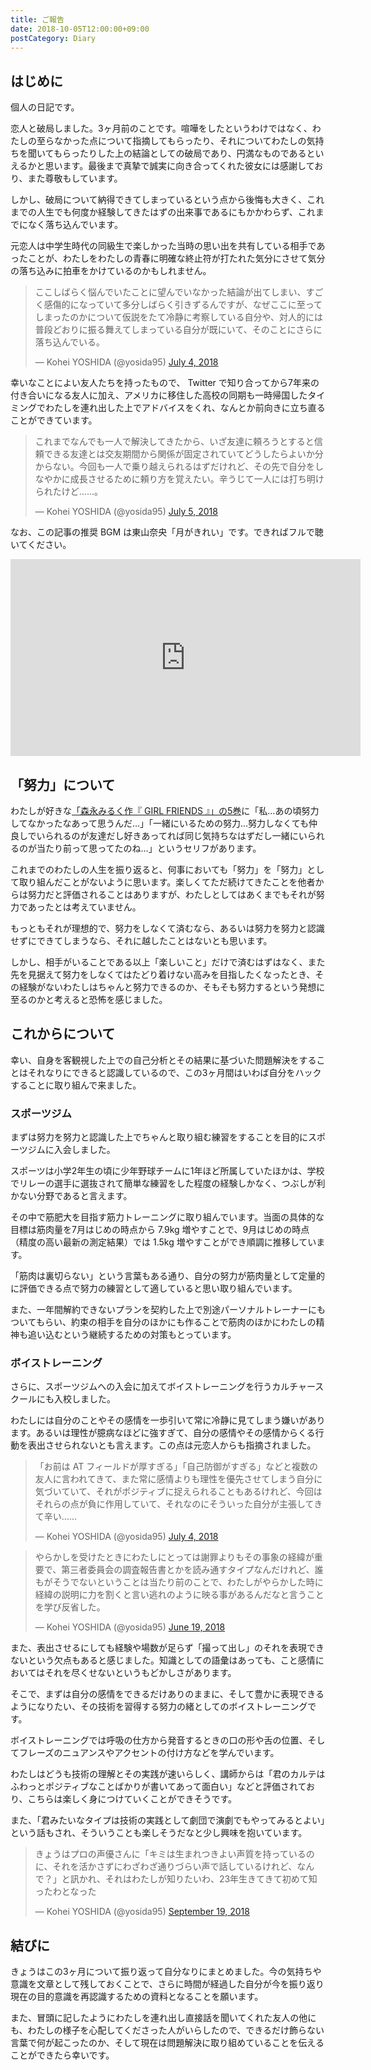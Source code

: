 ```yaml
---
title: ご報告
date: 2018-10-05T12:00:00+09:00
postCategory: Diary
---
```


## はじめに

個人の日記です。

恋人と破局しました。3ヶ月前のことです。喧嘩をしたというわけではなく、わたしの至らなかった点について指摘してもらったり、それについてわたしの気持ちを聞いてもらったりした上の結論としての破局であり、円満なものであるといえるかと思います。最後まで真摯で誠実に向き合ってくれた彼女には感謝しており、また尊敬もしています。

しかし、破局について納得できてしまっているという点から後悔も大きく、これまでの人生でも何度か経験してきたはずの出来事であるにもかかわらず、これまでになく落ち込んでいます。

元恋人は中学生時代の同級生で楽しかった当時の思い出を共有している相手であったことが、わたしをわたしの青春に明確な終止符が打たれた気分にさせて気分の落ち込みに拍車をかけているのかもしれません。

<blockquote class="twitter-tweet" data-lang="en"><p lang="ja" dir="ltr">ここしばらく悩んでいたことに望んでいなかった結論が出てしまい、すごく感傷的になっていて多分しばらく引きずるんですが、なぜここに至ってしまったのかについて仮説をたて冷静に考察している自分や、対人的には普段どおりに振る舞えてしまっている自分が既にいて、そのことにさらに落ち込んでいる。</p>&mdash; Kohei YOSHIDA (@yosida95) <a href="https://twitter.com/yosida95/status/1014525578743934976?ref_src=twsrc%5Etfw">July 4, 2018</a></blockquote>

幸いなことによい友人たちを持ったもので、 Twitter で知り合ってから7年来の付き合いになる友人に加え、アメリカに移住した高校の同期も一時帰国したタイミングでわたしを連れ出した上でアドバイスをくれ、なんとか前向きに立ち直ることができています。

<blockquote class="twitter-tweet" data-lang="en"><p lang="ja" dir="ltr">これまでなんでも一人で解決してきたから、いざ友達に頼ろうとすると信頼できる友達とは交友期間から関係が固定されていてどうしたらよいか分からない。今回も一人で乗り越えられるはずだけれど、その先で自分をしなやかに成長させるために頼り方を覚えたい。辛うじて一人には打ち明けられたけど……。</p>&mdash; Kohei YOSHIDA (@yosida95) <a href="https://twitter.com/yosida95/status/1014791794389762049?ref_src=twsrc%5Etfw">July 5, 2018</a></blockquote>

なお、この記事の推奨 BGM は東山奈央「月がきれい」です。できればフルで聴いてください。

<iframe width="560" height="315" src="https://www.youtube.com/embed/nw2Uw0Eww_w?rel=0" frameborder="0" allow="autoplay; encrypted-media" allowfullscreen></iframe>

## 「努力」について

わたしが好きな[「森永みるく作『 GIRL FRIENDS 』」の5巻](https://www.amazon.co.jp/dp/4575838365/)に「私…あの頃努力してなかったなあって思うんだ…」「一緒にいるための努力…努力しなくても仲良しでいられるのが友達だし好きあってれば同じ気持ちなはずだし一緒にいられるのが当たり前って思ってたのね…」というセリフがあります。

これまでのわたしの人生を振り返ると、何事においても「努力」を「努力」として取り組んだことがないように思います。楽しくてただ続けてきたことを他者からは努力だと評価されることはありますが、わたしとしてはあくまでもそれが努力であったとは考えていません。

もっともそれが理想的で、努力をしなくて済むなら、あるいは努力を努力と認識せずにできてしまうなら、それに越したことはないとも思います。

しかし、相手がいることである以上「楽しいこと」だけで済むはずはなく、また先を見据えて努力をしなくてはたどり着けない高みを目指したくなったとき、その経験がないわたしはちゃんと努力できるのか、そもそも努力するという発想に至るのかと考えると恐怖を感じました。

## これからについて

幸い、自身を客観視した上での自己分析とその結果に基づいた問題解決をすることはそれなりにできると認識しているので、この3ヶ月間はいわば自分をハックすることに取り組んで来ました。

### スポーツジム

まずは努力を努力と認識した上でちゃんと取り組む練習をすることを目的にスポーツジムに入会しました。

スポーツは小学2年生の頃に少年野球チームに1年ほど所属していたほかは、学校でリレーの選手に選抜されて簡単な練習をした程度の経験しかなく、つぶしが利かない分野であると言えます。

その中で筋肥大を目指す筋力トレーニングに取り組んでいます。当面の具体的な目標は筋肉量を7月はじめの時点から 7.9kg 増やすことで、9月はじめの時点（精度の高い最新の測定結果）では 1.5kg 増やすことができ順調に推移しています。

「筋肉は裏切らない」という言葉もある通り、自分の努力が筋肉量として定量的に評価できる点で努力の練習として適していると思い取り組んでいます。

また、一年間解約できないプランを契約した上で別途パーソナルトレーナーにもついてもらい、約束の相手を自分のほかにも作ることで筋肉のほかにわたしの精神も追い込むという継続するための対策もとっています。

### ボイストレーニング

さらに、スポーツジムへの入会に加えてボイストレーニングを行うカルチャースクールにも入校しました。

わたしには自分のことやその感情を一歩引いて常に冷静に見てしまう嫌いがあります。あるいは理性が臆病なほどに強すぎて、自分の感情やその感情からくる行動を表出させられないとも言えます。この点は元恋人からも指摘されました。

<blockquote class="twitter-tweet" data-conversation="none" data-lang="en"><p lang="ja" dir="ltr">「お前は AT フィールドが厚すぎる」「自己防御がすぎる」などと複数の友人に言われてきて、また常に感情よりも理性を優先させてしまう自分に気づいていて、それがポジティブに捉えられることもあるけれど、今回はそれらの点が負に作用していて、それなのにそういった自分が主張してきて辛い……</p>&mdash; Kohei YOSHIDA (@yosida95) <a href="https://twitter.com/yosida95/status/1014527560430964736?ref_src=twsrc%5Etfw">July 4, 2018</a></blockquote>
<blockquote class="twitter-tweet" data-lang="en"><p lang="ja" dir="ltr">やらかしを受けたときにわたしにとっては謝罪よりもその事象の経緯が重要で、第三者委員会の調査報告書とかを読み通すタイプなんだけれど、誰もがそうでないということは当たり前のことで、わたしがやらかした時に経緯の説明に力を割くと言い逃れのように映る事があるんだなと言うことを学び反省した。</p>&mdash; Kohei YOSHIDA (@yosida95) <a href="https://twitter.com/yosida95/status/1009090507450937344?ref_src=twsrc%5Etfw">June 19, 2018</a></blockquote>

また、表出させるにしても経験や場数が足らず「撮って出し」のそれを表現できないという欠点もあると感じました。知識としての語彙はあっても、こと感情においてはそれを尽くせないというもどかしさがあります。

そこで、まずは自分の感情をできるだけありのままに、そして豊かに表現できるようになりたい、その技術を習得する努力の緒としてのボイストレーニングです。

ボイストレーニングでは呼吸の仕方から発音するときの口の形や舌の位置、そしてフレーズのニュアンスやアクセントの付け方などを学んでいます。

わたしはどうも技術の理解とその実践が速いらしく、講師からは「君のカルテはふわっとポジティブなことばかりが書いてあって面白い」などと評価されており、こちらは楽しく身につけていくことができそうです。

また、「君みたいなタイプは技術の実践として劇団で演劇でもやってみるとよい」という話もされ、そういうことも楽しそうだなと少し興味を抱いています。

<blockquote class="twitter-tweet" data-lang="en"><p lang="ja" dir="ltr">きょうはプロの声優さんに「キミは生まれつきよい声質を持っているのに、それを活かさずにわざわざ通りづらい声で話しているけれど、なんで？」と訊かれ、それはわたしが知りたいわ、23年生きてきて初めて知ったわとなった</p>&mdash; Kohei YOSHIDA (@yosida95) <a href="https://twitter.com/yosida95/status/1042391479946076161?ref_src=twsrc%5Etfw">September 19, 2018</a></blockquote>

## 結びに

きょうはこの3ヶ月について振り返って自分なりにまとめました。今の気持ちや意識を文章として残しておくことで、さらに時間が経過した自分が今を振り返り現在の目的意識を再認識するための資料となることを願います。

また、冒頭に記したようにわたしを連れ出し直接話を聞いてくれた友人の他にも、わたしの様子を心配してくださった人がいらしたので、できるだけ飾らない言葉で何が起こったのか、そして現在は問題解決に取り組めていることを伝えることができたら幸いです。
